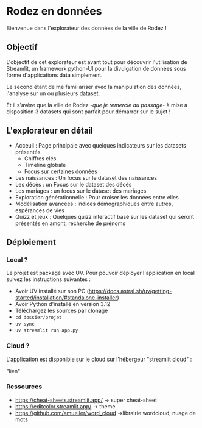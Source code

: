 # Rodez en données


Bienvenue dans l'explorateur des données de la ville de Rodez !

## Objectif

L'objectif de cet explorateur est avant tout pour découvrir l'utilisation de Streamlit, un framework python-UI pour la 
divulgation de données sous forme d'applications data simplement.

Le second étant de me familiariser avec la manipulation des données, l'analyse sur un ou plusieurs dataset. 

Et il s'avère que la ville de Rodez -*que je remercie au passage*- à mise a disposition 3 datasets qui sont parfait 
pour démarrer sur le sujet ! 

## L'explorateur en détail

- Acceuil : Page principale avec quelques indicateurs sur les datasets présentés
  - Chiffres clés
  - Timeline globale
  - Focus sur certaines données
- Les naissances : Un focus sur le dataset des naissances
- Les décès : un Focus sur le dataset des décès
- Les mariages : un focus sur le dataset des mariages
- Exploration générationnelle : Pour croiser les données entre elles
- Modélisation avancées : indices démographiques entre autres, espérances de vies
- Quizz et jeux : Quelques quizz interactif basé sur les dataset qui seront présentés en amont, recherche de prénoms

## Déploiement

### Local ?

Le projet est packagé avec UV. Pour pouvoir déployer l'application en local suivez les instructions suivantes : 

- Avoir UV installé sur son PC (https://docs.astral.sh/uv/getting-started/installation/#standalone-installer)
- Avoir Python d'installé en version 3.12
- Téléchargez les sources par clonage
- ``cd dossier/projet``
- ``uv sync``
- ``uv streamlit run app.py``

### Cloud ?

L'application est disponible sur le cloud sur l'hébergeur "streamlit cloud" : 

"lien"


### Ressources

* https://cheat-sheets.streamlit.app/ -> super cheat-sheet
* https://editcolor.streamlit.app/ -> theme
* https://github.com/amueller/word_cloud ->librairie wordcloud, nuage de mots
